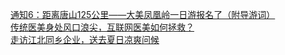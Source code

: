   
[通知6：距离唐山125公里——大美凤凰岭一日游报名了（附导游词）](http://www.dianyue.me/archives/833/bbvaj0csuqylp4xm/)  
[传统医美身处风口浪尖，互联网医美如何拯救？](http://www.dianyue.me/archives/649/zql4gjr8wwbgkl9j/)  
[走访江北同乡企业，送去夏日凉爽问候](http://www.dianyue.me/archives/337/jj6wjdyjtg8np3y3/)